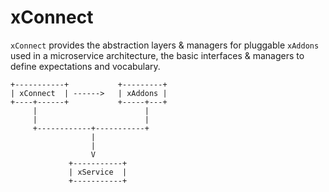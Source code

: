 # xConnect
`xConnect` provides the abstraction layers & managers for pluggable `xAddons` used in a microservice architecture, 
the basic interfaces & managers to define expectations and vocabulary.

```
+-----------+           +---------+
| xConnect  | ------>   | xAddons |
+----+------+           +-----+---+
     |                        |
     |                        |
     +------------+-----------+
                  |
                  |
                  V
             +-----------+ 
             | xService  | 
             +-----------+

```
